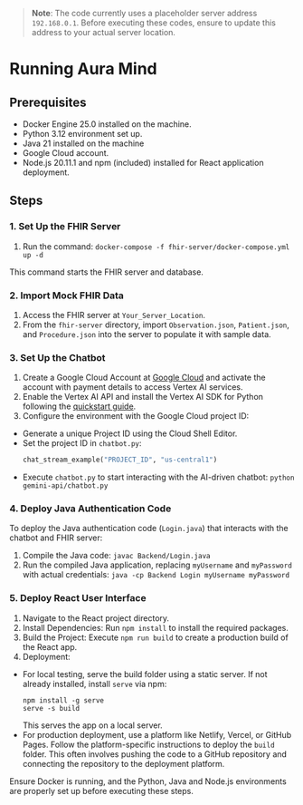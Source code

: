 > **Note**: The code currently uses a placeholder server address `192.168.0.1`. Before executing these codes, ensure to update this address to your actual server location.

# Running Aura Mind

## Prerequisites
- Docker Engine 25.0 installed on the machine.
- Python 3.12 environment set up.
- Java 21 installed on the machine
- Google Cloud account.
- Node.js 20.11.1 and npm (included) installed for React application deployment.

## Steps

### 1. Set Up the FHIR Server
1. Run the command: `docker-compose -f fhir-server/docker-compose.yml up -d`

This command starts the FHIR server and database.

### 2. Import Mock FHIR Data
1. Access the FHIR server at `Your_Server_Location`.
2. From the `fhir-server` directory, import `Observation.json`, `Patient.json`, and `Procedure.json` into the server to populate it with sample data.

### 3. Set Up the Chatbot
1. Create a Google Cloud Account at [Google Cloud](https://cloud.google.com) and activate the account with payment details to access Vertex AI services.
2. Enable the Vertex AI API and install the Vertex AI SDK for Python following the [quickstart guide](https://cloud.google.com/vertex-ai/generative-ai/docs/start/quickstarts/quickstart-multimodal).
3. Configure the environment with the Google Cloud project ID:
 - Generate a unique Project ID using the Cloud Shell Editor.
 - Set the project ID in `chatbot.py`:
   ```python
   chat_stream_example("PROJECT_ID", "us-central1")
   ```
- Execute `chatbot.py` to start interacting with the AI-driven chatbot: `python gemini-api/chatbot.py`

### 4. Deploy Java Authentication Code
To deploy the Java authentication code (`Login.java`) that interacts with the chatbot and FHIR server:
1. Compile the Java code: `javac Backend/Login.java`
2. Run the compiled Java application, replacing `myUsername` and `myPassword` with actual credentials: `java -cp Backend Login myUsername myPassword`

### 5. Deploy React User Interface
1. Navigate to the React project directory.
2. Install Dependencies: Run `npm install` to install the required packages.
3. Build the Project: Execute `npm run build` to create a production build of the React app.
4. Deployment:
  - For local testing, serve the build folder using a static server. If not already installed, install `serve` via npm:
    ```
    npm install -g serve
    serve -s build
    ```
    This serves the app on a local server.
  - For production deployment, use a platform like Netlify, Vercel, or GitHub Pages. Follow the platform-specific instructions to deploy the `build` folder. This often involves pushing the code to a GitHub repository and connecting the repository to the deployment platform.

Ensure Docker is running, and the Python, Java and Node.js environments are properly set up before executing these steps.
